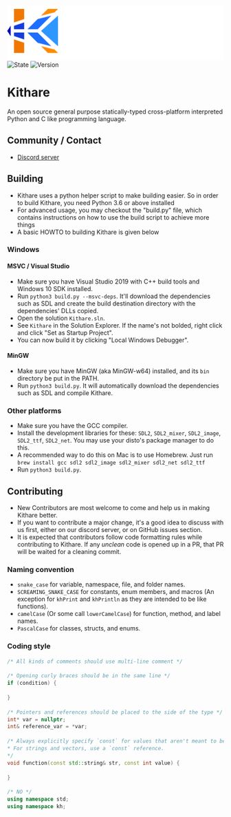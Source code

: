 ![Kithare](assets/banner.png) <br/>
![State](https://img.shields.io/badge/state-unfinished-ff2222.svg)
![Version](https://img.shields.io/badge/version-0.0.0-00ffaa.svg)

# Kithare
 An open source general purpose statically-typed cross-platform interpreted Python and C like programming language.

## Community / Contact
- [Discord server](https://discord.gg/hXvY8CzS7A)

## Building
- Kithare uses a python helper script to make building easier. So in order to
build Kithare, you need Python 3.6 or above installed
- For advanced usage, you may checkout the "build.py" file, which contains instructions on how to
use the build script to achieve more things
- A basic HOWTO to building Kithare is given below

### Windows
#### MSVC / Visual Studio
- Make sure you have Visual Studio 2019 with C++ build tools and Windows 10 SDK installed.
- Run `python3 build.py --msvc-deps`. It'll download the dependencies such as SDL and create the build destination directory with the dependencies' DLLs copied.
- Open the solution `Kithare.sln`.
- See `Kithare` in the Solution Explorer. If the name's not bolded, right click and click "Set as Startup Project".
- You can now build it by clicking "Local Windows Debugger".

#### MinGW
- Make sure you have MinGW (aka MinGW-w64) installed, and its `bin` directory be put in 
the PATH.
- Run `python3 build.py`. It will automatically download the dependencies such as SDL and 
compile Kithare.

### Other platforms
- Make sure you have the GCC compiler.
- Install the development libraries for these: `SDL2`, `SDL2_mixer`, `SDL2_image`, `SDL2_ttf`, `SDL2_net`. You may use your disto's package manager to do this.
- A recommended way to do this on Mac is to use Homebrew. Just run
`brew install gcc sdl2 sdl2_image sdl2_mixer sdl2_net sdl2_ttf`
- Run `python3 build.py`.

## Contributing
- New Contributors are most welcome to come and help us in making Kithare better.
- If you want to contribute a major change, it's a good idea to discuss with us
first, either on our discord server, or on GitHub issues section.
- It is expected that contributors follow code formatting rules while contributing
to Kithare. If any *unclean* code is opened up in a PR, that PR will be waited for a cleaning commit.

### Naming convention
- `snake_case` for variable, namespace, file, and folder names.
- `SCREAMING_SNAKE_CASE` for constants, enum members, and macros (An exception for `khPrint` and `khPrintln` as they are intended to be like functions).
- `camelCase` (Or some call `lowerCamelCase`) for function, method, and label names.
- `PascalCase` for classes, structs, and enums.

### Coding style
```cpp
/* All kinds of comments should use multi-line comment */

/* Opening curly braces should be in the same line */
if (condition) {

}

/* Pointers and references should be placed to the side of the type */
int* var = nullptr;
int& reference_var = *var;

/* Always explicitly specify `const` for values that aren't meant to be changed in the function.
* For strings and vectors, use a `const` reference.
*/
void function(const std::string& str, const int value) {

}

/* NO */
using namespace std;
using namespace kh;
```
